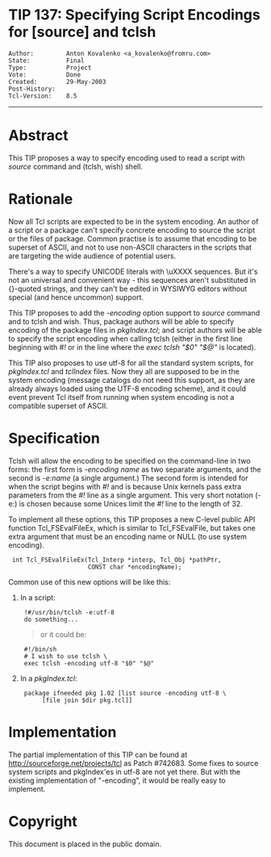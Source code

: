 # TIP 137: Specifying Script Encodings for [source] and tclsh
	Author:         Anton Kovalenko <a_kovalenko@fromru.com>
	State:          Final
	Type:           Project
	Vote:           Done
	Created:        29-May-2003
	Post-History:   
	Tcl-Version:    8.5
-----

# Abstract

This TIP proposes a way to specify encoding used to read a script 
with _source_ command and \(tclsh, wish\) shell.

# Rationale

Now all Tcl scripts are expected to be in the system encoding.  An
author of a script or a package can't specify concrete encoding to
source the script or the files of package.  Common practise is to
assume that encoding to be superset of ASCII, and not to use non-ASCII
characters in the scripts that are targeting the wide audience of
potential users.

There's a way to specify UNICODE literals with \\uXXXX sequences.  But
it's not an universal and convenient way - this sequences aren't
substituted in \{\}-quoted strings, and they can't be edited in WYSIWYG
editors without special \(and hence uncommon\) support.

This TIP proposes to add the _-encoding_ option support to
_source_ command and to tclsh and wish.  Thus, package authors will be able
to specify encoding of the package files in _pkgIndex.tcl_; and
script authors will be able to specify the script encoding when
calling tclsh \(either in the first line beginning with _\#!_ or in
the line where the _exec tclsh "$0" "$@"_ is located\).

This TIP also proposes to use utf-8 for all the standard system
scripts, for _pkgIndex.tcl_ and _tclIndex_ files. Now they all are
supposed to be in the system encoding \(message catalogs do not need
this support, as they are already always loaded using the UTF-8
encoding scheme\), and it could event prevent Tcl itself from running
when system encoding is not a compatible superset of ASCII.

# Specification

Tclsh will allow the encoding to be specified on the command-line in
two forms: the first form is _-encoding name_ as two separate
arguments, and the second is _-e:name_ \(a single argument.\)
The second form is intended for when the script begins with _\#!_ and
is because Unix kernels pass extra parameters from the _\#!_ line as
a single argument. This very short notation \(-e:\) is chosen because
some Unices limit the _\#!_ line to the length of 32.

To implement all these options, this TIP proposes a new C-level public API function Tcl\_FSEvalFileEx, which is similar to Tcl\_FSEvalFile, but
takes one extra argument that must be an encoding name or NULL \(to use
system encoding\).

	 int Tcl_FSEvalFileEx(Tcl_Interp *interp, Tcl_Obj *pathPtr,
	                      CONST char *encodingName);

Common use of this new options will be like this:

 1. In a script:

		 !#/usr/bin/tclsh -e:utf-8
		 do something...

	 > or it could be:

		 #!/bin/sh
		 # I wish to use tclsh \
		 exec tclsh -encoding utf-8 "$0" "$@"

 2. In a _pkgIndex.tcl_:

		 package ifneeded pkg 1.02 [list source -encoding utf-8 \
		      [file join $dir pkg.tcl]]

# Implementation

The partial implementation of this TIP can be found at
<http://sourceforge.net/projects/tcl> as Patch \#742683. Some
fixes to source system scripts and pkgIndex'es in utf-8 are not
yet there. But with the existing implementation of "-encoding",
it would be really easy to implement.

# Copyright

This document is placed in the public domain.

